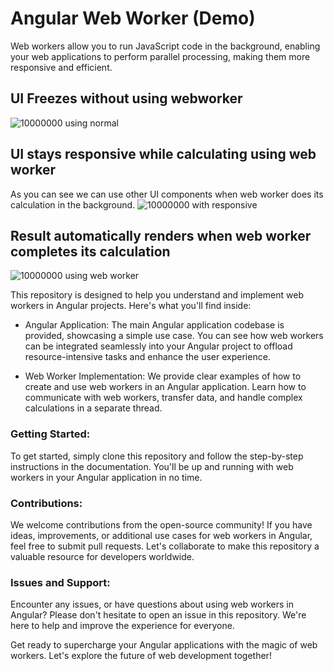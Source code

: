 # Angular Web Worker (Demo)
Web workers allow you to run JavaScript code in the background, enabling your web applications to perform parallel processing, making them more responsive and efficient.

## UI Freezes without using webworker
![10000000 using normal](https://github.com/pranaigiri/angular-web-worker/assets/102620441/e64206c2-9793-485b-8503-d24c4113eeee)

## UI stays responsive while calculating using web worker
As you can see we can use other UI components when web worker does its calculation in the background.
![10000000 with responsive](https://github.com/pranaigiri/angular-web-worker/assets/102620441/48399c70-85db-4d1e-a8cc-2798a387a6c7)

## Result automatically renders when web worker completes its calculation
![10000000 using web worker](https://github.com/pranaigiri/angular-web-worker/assets/102620441/ae052116-f491-49cc-9f61-de008e0f192d)


This repository is designed to help you understand and implement web workers in Angular projects. Here's what you'll find inside:

- Angular Application: The main Angular application codebase is provided, showcasing a simple use case. You can see how web workers can be integrated seamlessly into your Angular project to offload resource-intensive tasks and enhance the user experience.

- Web Worker Implementation: We provide clear examples of how to create and use web workers in an Angular application. Learn how to communicate with web workers, transfer data, and handle complex calculations in a separate thread.


### Getting Started:

To get started, simply clone this repository and follow the step-by-step instructions in the documentation. You'll be up and running with web workers in your Angular application in no time.

### Contributions:

We welcome contributions from the open-source community! If you have ideas, improvements, or additional use cases for web workers in Angular, feel free to submit pull requests. Let's collaborate to make this repository a valuable resource for developers worldwide.

### Issues and Support:

Encounter any issues, or have questions about using web workers in Angular? Please don't hesitate to open an issue in this repository. We're here to help and improve the experience for everyone.

Get ready to supercharge your Angular applications with the magic of web workers. Let's explore the future of web development together!
